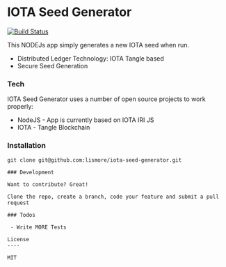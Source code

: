 # IOTA Seed Generator

[![Build Status](https://travis-ci.org/joemccann/dillinger.svg?branch=master)](https://travis-ci.org/joemccann/dillinger)

This NODEJs app simply generates a new IOTA seed when run. 

  - Distributed Ledger Technology: IOTA Tangle based
  - Secure Seed Generation 


### Tech

IOTA Seed Generator uses a number of open source projects to work properly:

* NodeJS - App is currently based on IOTA IRI JS
* IOTA - Tangle Blockchain  

### Installation

    git clone git@github.com:lismore/iota-seed-generator.git
```
### Development

Want to contribute? Great!

Clone the repo, create a branch, code your feature and submit a pull request

### Todos

 - Write MORE Tests

License
----

MIT
